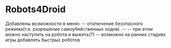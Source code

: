 Robots4Droid
============

Добавлены возможности в меню:
 -- отключение безопасного режима(т.е. разрешение самоубийственных ходов).
 -- -- при этом можно наступить на робота и выжить(?)
-- возможно на ранних стадиях игры добавлять быстрых роботов

